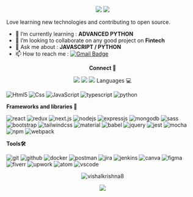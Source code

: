 <p align="center">

  <img src="https://readme-typing-svg.demolab.com/?lines=Hi+👋+I'm+vishal;Web+Developer+From+India&font=Fira%20Code&center=true&width=700&height=50&weight=700&size=25&duration=2000&pause=2000">

  <img src="https://user-images.githubusercontent.com/73097560/115834477-dbab4500-a447-11eb-908a-139a6edaec5c.gif">
 
 
Love learning new technologies and contributing to open source.

- 🌱 I’m currently learning : **ADVANCED PYTHON**
- 🔭 I’m looking to collaborate on any good project on **Fintech**
- 💬 Ask me about : **JAVASCRIPT / PYTHON**
- 📫 How to reach me : [![Gmail Badge](https://img.shields.io/badge/-vishalkrishna108@gmail.com-c14438?style=flat-square&logo=Gmail&logoColor=white&link=mailto:vishalkrishna108@gmail.com)](mailto:vishalkrishna108@gmail.com)


 

**<p align="center"> Connect 👥 </p>**
<p align="center ">
<a href="https://www.linkedin.com/in/vishalkrishna8/" target="_blank"><img src="https://img.shields.io/badge/-LinkedIn-%230077B5?style=for-the-badge&logo=linkedin&logoColor=white" target="_blank"></a> <a href = "https://www.instagram.com/vishal.m.s.d"><img src="https://img.shields.io/badge/Instagram-E4405F?style=for-the-badge&logo=instagram&logoColor=white" target="_blank"></a> <img src="https://img.shields.io/badge/GitHub-100000?style=for-the-badge&logo=github&logoColor=white></div>


**<p align="left"> Languages 💻</p>**


![Html5](https://img.shields.io/badge/HTML5-E34F26?style=for-the-badge&logo=html5&logoColor=white) ![Css](https://img.shields.io/badge/CSS3-1572B6?style=for-the-badge&logo=css3&logoColor=white) ![JavaScript](https://img.shields.io/badge/JavaScript-323330?style=for-the-badge&logo=javascript&logoColor=F7DF1E)  ![typescript](https://img.shields.io/badge/TypeScript-007ACC?style=for-the-badge&logo=typescript&logoColor=white) ![python](https://img.shields.io/badge/Python-FFD43B?style=for-the-badge&logo=python&logoColor=blue) 



**<p align="left"> Frameworks and libraries 🔌</p>**



![react](https://img.shields.io/badge/React-20232A?style=for-the-badge&logo=react&logoColor=61DAFB) ![redux](https://img.shields.io/badge/Redux-593D88?style=for-the-badge&logo=redux&logoColor=white) ![next.js](https://img.shields.io/badge/next.js-000000?style=for-the-badge&logo=nextdotjs&logoColor=white) ![nodejs](https://img.shields.io/badge/Node.js-339933?style=for-the-badge&logo=nodedotjs&logoColor=white) ![expressjs](https://img.shields.io/badge/Express.js-000000?style=for-the-badge&logo=express&logoColor=white) ![mongodb](https://img.shields.io/badge/MongoDB-4EA94B?style=for-the-badge&logo=mongodb&logoColor=white) ![sass](https://img.shields.io/badge/Sass-CC6699?style=for-the-badge&logo=sass&logoColor=white) ![bootstrap](https://img.shields.io/badge/Bootstrap-563D7C?style=for-the-badge&logo=bootstrap&logoColor=white)  ![tailwindcss](https://img.shields.io/badge/Tailwind_CSS-38B2AC?style=for-the-badge&logo=tailwind-css&logoColor=white) ![material](https://img.shields.io/badge/Material%20UI-007FFF?style=for-the-badge&logo=mui&logoColor=white) ![babel](  https://img.shields.io/badge/Babel-F9DC3E?style=for-the-badge&logo=babel&logoColor=white )  ![jquery](https://img.shields.io/badge/jQuery-0769AD?style=for-the-badge&logo=jquery&logoColor=white)  ![jest](https://img.shields.io/badge/Jest-C21325?style=for-the-badge&logo=jest&logoColor=white) ![mocha](https://img.shields.io/badge/Mocha-8D6748?style=for-the-badge&logo=Mocha&logoColor=white) ![npm](https://img.shields.io/badge/npm-CB3837?style=for-the-badge&logo=npm&logoColor=white) ![webpack](https://img.shields.io/badge/Webpack-8DD6F9?style=for-the-badge&logo=Webpack&logoColor=white)


**<p align="left"> Tools🛠️</p>**


![git](https://img.shields.io/badge/GIT-E44C30?style=for-the-badge&logo=git&logoColor=white)  ![github](https://img.shields.io/badge/GitHub-100000?style=for-the-badge&logo=github&logoColor=white) ![docker](https://img.shields.io/badge/Docker-2CA5E0?style=for-the-badge&logo=docker&logoColor=white) ![postman](https://img.shields.io/badge/Postman-FF6C37?style=for-the-badge&logo=Postman&logoColor=white) ![jira](https://img.shields.io/badge/Jira-0052CC?style=for-the-badge&logo=Jira&logoColor=white)  ![jenkins](  https://img.shields.io/badge/Jenkins-D24939?style=for-the-badge&logo=Jenkins&logoColor=white ) ![canva](https://img.shields.io/badge/Canva-%2300C4CC.svg?&style=for-the-badge&logo=Canva&logoColor=white) ![figma](  https://img.shields.io/badge/Figma-F24E1E?style=for-the-badge&logo=figma&logoColor=white ) ![fiverr](https://img.shields.io/badge/fiverr-1DBF73?style=for-the-badge&logo=fiverr&logoColor=white)  ![upwork](https://img.shields.io/badge/UpWork-6FDA44?style=for-the-badge&logo=Upwork&logoColor=white)  ![atom](https://img.shields.io/badge/Atom-66595C?style=for-the-badge&logo=Atom&logoColor=white) ![vscode](https://img.shields.io/badge/VSCode-0078D4?style=for-the-badge&logo=visual%20studio%20code&logoColor=white)


<div align="center">

<p><img align="center" src="https://github-readme-streak-stats.herokuapp.com/?user=vishalkrishna8&theme=white" alt="vishalkrishna8" /></p>

</div>



<p align="center"><img align="center" src="https://gpvc.arturio.dev/vishalkrishna8"></p>

